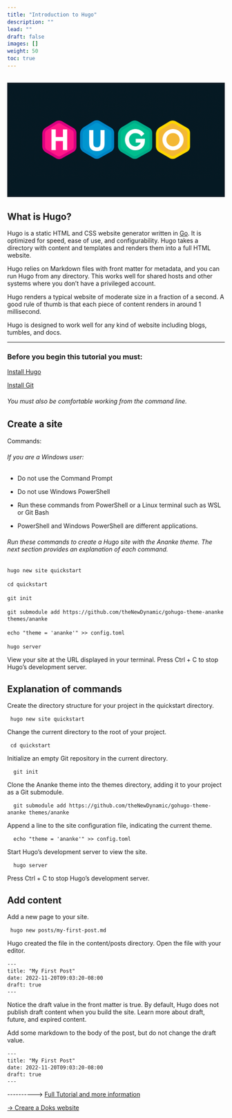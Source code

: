 ```yaml
---
title: "Introduction to Hugo"
description: ""
lead: ""
draft: false
images: []
weight: 50
toc: true
---
```

<br>

<div class="img-border">
  <img src="hugo.png"/>
</div>

## What is Hugo?

Hugo is a static HTML and CSS website generator written in [Go](https://go.dev/).
It is optimized for speed, ease of use, and configurability.
Hugo takes a directory with content and templates and renders them into a full HTML website.

Hugo relies on Markdown files with front matter for metadata, and you can run Hugo from any directory.
This works well for shared hosts and other systems where you don’t have a privileged account.

Hugo renders a typical website of moderate size in a fraction of a second.
A good rule of thumb is that each piece of content renders in around 1 millisecond.

Hugo is designed to work well for any kind of website including blogs, tumbles, and docs.

---------------------------------------------------------

### Before you begin this tutorial you must:

<a href="https://gohugo.io/installation/" target="_blank">Install Hugo</a>

<a href="https://git-scm.com/book/en/v2/Getting-Started-Installing-Git" target="_blank">Install Git</a>

###### You must also be comfortable working from the command line.

## Create a site

Commands:

###### If you are a Windows user:

- Do not use the Command Prompt

- Do not use Windows PowerShell

- Run these commands from PowerShell or a Linux terminal such as WSL or Git Bash

- PowerShell and Windows PowerShell are different applications.

###### Run these commands to create a Hugo site with the Ananke theme. The next section provides an explanation of each command.

    hugo new site quickstart
    
    cd quickstart
    
    git init
    
    git submodule add https://github.com/theNewDynamic/gohugo-theme-ananke themes/ananke
    
    echo "theme = 'ananke'" >> config.toml
    
    hugo server

View your site at the URL displayed in your terminal. Press Ctrl + C to stop Hugo’s development server.

## Explanation of commands

Create the directory structure for your project in the quickstart directory.

     hugo new site quickstart

Change the current directory to the root of your project.

     cd quickstart

Initialize an empty Git repository in the current directory.

  
      git init

Clone the Ananke theme into the themes directory, adding it to your project as a Git submodule.

      git submodule add https://github.com/theNewDynamic/gohugo-theme-ananke themes/ananke

Append a line to the site configuration file, indicating the current theme.

      echo "theme = 'ananke'" >> config.toml

Start Hugo’s development server to view the site.

      hugo server

Press Ctrl + C to stop Hugo’s development server.

## Add content

Add a new page to your site.

     hugo new posts/my-first-post.md

Hugo created the file in the content/posts directory. Open the file with your editor.

    ---
    title: "My First Post"
    date: 2022-11-20T09:03:20-08:00
    draft: true
    ---

Notice the draft value in the front matter is true. By default, Hugo does not publish draft content when you build the site. Learn more about draft, future, and expired content.

Add some markdown to the body of the post, but do not change the draft value.

    ---
    title: "My First Post"
    date: 2022-11-20T09:03:20-08:00
    draft: true
    ---
----------> <a href="https://gohugo.io/" target="_blank">Full Tutorial and more information</a>

 <a href="/docs/tutorials/how/doks/install/"> &rarr; Creare a Doks website</a>